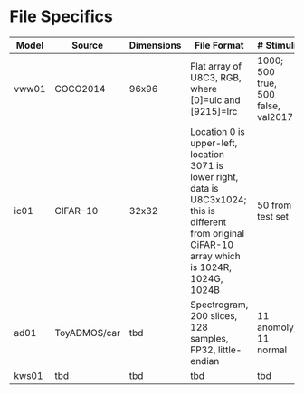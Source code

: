 # File Specifics

| Model | Source       | Dimensions | File Format                                               | # Stimuli |
| ----- | --------     | ---------- | -----------------------------------                       | --------- |
| vww01 | COCO2014     | 96x96      | Flat array of U8C3, RGB, where [0]=ulc and [9215]=lrc     | 1000; 500 true, 500 false, val2017 |
| ic01  | CIFAR-10     | 32x32      | Location 0 is upper-left, location 3071 is lower right, data is U8C3x1024; this is different from original CiFAR-10 array which is 1024R, 1024G, 1024B    | 50 from test set       |
| ad01  | ToyADMOS/car | tbd        | Spectrogram, 200 slices, 128 samples, FP32, little-endian | 11 anomoly, 11 normal       |
| kws01 | tbd          | tbd        | tbd                                                       | tbd       |
